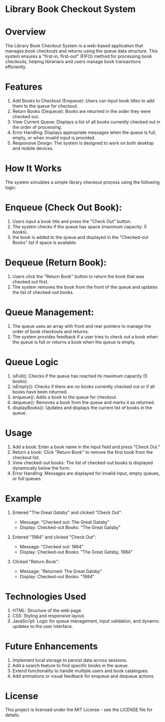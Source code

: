 # Library Book Checkout System
# Overview
The Library Book Checkout System is a web-based application that manages book checkouts and returns using the queue data structure. This system ensures a "first-in, first-out" (FIFO) method for processing book checkouts, helping librarians and users manage book transactions efficiently.

# Features
1. Add Books to Checkout (Enqueue): Users can input book titles to add them to the queue for checkout.
2. Return Books (Dequeue): Books are returned in the order they were checked out.
3. View Current Queue: Displays a list of all books currently checked out in the order of processing.
4. Error Handling: Displays appropriate messages when the queue is full, empty, or when invalid input is provided.
5. Responsive Design: The system is designed to work on both desktop and mobile devices.
   
# How It Works
The system simulates a simple library checkout process using the following logic:
# Enqueue (Check Out Book):
1. Users input a book title and press the "Check Out" button.
2. The system checks if the queue has space (maximum capacity: 5 books).
3. the book is added to the queue and displayed in the "Checked-out Books" list if space is available.

# Dequeue (Return Book):
1. Users click the "Return Book" button to return the book that was checked out first.
2. The system removes the book from the front of the queue and updates the list of checked-out books.

# Queue Management:
1. The queue uses an array with front and rear pointers to manage the order of book checkouts and returns.
2. The system provides feedback if a user tries to check out a book when the queue is full or returns a book when the queue is empty.

# Queue Logic
1. isFull(): Checks if the queue has reached its maximum capacity (5 books).
2. isEmpty(): Checks if there are no books currently checked out or if all books have been returned.
3. enqueue(): Adds a book to the queue for checkout.
4. dequeue(): Removes a book from the queue and marks it as returned.
5. displayBooks(): Updates and displays the current list of books in the queue.

#  Usage
1. Add a book: Enter a book name in the input field and press "Check Out."
2. Return a book: Click "Return Book" to remove the first book from the checkout list.
3. View checked-out books: The list of checked-out books is displayed dynamically below the form.
4. Error Handling: Messages are displayed for invalid input, empty queues, or full queues.

# Example

1. Entered "The Great Gatsby" and clicked "Check Out":
   - Message: "Checked out: The Great Gatsby"
   - Display: Checked-out Books: "The Great Gatsby"
   
2. Entered "1984" and clicked "Check Out":
   - Message: "Checked out: 1984"
   - Display: Checked-out Books: "The Great Gatsby, 1984"

3. Clicked "Return Book":
   - Message: "Returned: The Great Gatsby"
   - Display: Checked-out Books: "1984"
   
#  Technologies Used
1. HTML: Structure of the web page.
2. CSS: Styling and responsive layout.
3. JavaScript: Logic for queue management, input validation, and dynamic updates to the user interface.

# Future Enhancements
1. Implement local storage to persist data across sessions.
2. Add a search feature to find specific books in the queue.
3. Extend functionality to handle multiple users and book catalogues.
4. Add animations or visual feedback for enqueue and dequeue actions.

# License
This project is licensed under the MIT License - see the LICENSE file for details.
